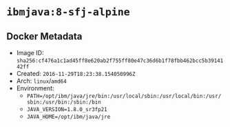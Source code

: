 # `ibmjava:8-sfj-alpine`

## Docker Metadata

- Image ID: `sha256:cf476a1c1ad45ff8e620ab2f755ff80e47c36d6b1f78fbb462bcc5b3914142ff`
- Created: `2016-11-29T18:23:38.154050996Z`
- Arch: `linux`/`amd64`
- Environment:
  - `PATH=/opt/ibm/java/jre/bin:/usr/local/sbin:/usr/local/bin:/usr/sbin:/usr/bin:/sbin:/bin`
  - `JAVA_VERSION=1.8.0_sr3fp21`
  - `JAVA_HOME=/opt/ibm/java/jre`
